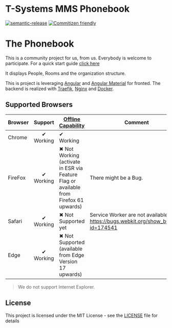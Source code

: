 # T-Systems MMS Phonebook

[![semantic-release](https://img.shields.io/badge/%20%20%F0%9F%93%A6%F0%9F%9A%80-semantic--release-e10079.svg?style=flat-square)](https://github.com/semantic-release/semantic-release)
[![Commitizen friendly](https://img.shields.io/badge/commitizen-friendly-brightgreen.svg)](http://commitizen.github.io/cz-cli/)

# The Phonebook

This is a community project for us, from us. Everybody is welcome to participate. For a quick start guide [click here](docs/welcome.md)

It displays People, Rooms and the organization structure.

This is project is leveraging [Angular](https://angular.io/) and [Angular Material](https://material.angular.io/) for fronted. The backend is realized with [Traefik](https://traefik.io/), [Nginx](https://www.nginx.com/) and [Docker](https://www.docker.com/).

## Supported Browsers

| Browser |  Support  | [Offline Capability](https://caniuse.com/#feat=serviceworkers)                        | Comment                                                                              |
| ------- | :-------: | ------------------------------------------------------------------------------------- | ------------------------------------------------------------------------------------ |
| Chrome  | ✔ Working | ✔ Working                                                                             |                                                                                      |
| FireFox | ✔ Working | ✖ Not Working (activate in ESR via Feature Flag or available from Firefox 61 upwards) | There might be a Bug.                                                                |
| Safari  | ✔ Working | ✖ Not Supported yet                                                                   | Service Worker are not available yet: https://bugs.webkit.org/show_bug.cgi?id=174541 |
| Edge    | ✔ Working | ✖ Not Supported (available from Edge Version 17 upwards)                              |                                                                                      |

> We do not support Internet Explorer.

## License

This project is licensed under the MIT License - see the [LICENSE](LICENSE) file for details
